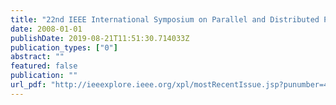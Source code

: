 ```yaml
---
title: "22nd IEEE International Symposium on Parallel and Distributed Processing, IPDPS 2008, Miami, Florida USA, April 14-18, 2008"
date: 2008-01-01
publishDate: 2019-08-21T11:51:30.714033Z
publication_types: ["0"]
abstract: ""
featured: false
publication: ""
url_pdf: "http://ieeexplore.ieee.org/xpl/mostRecentIssue.jsp?punumber=4519061"
---
```


